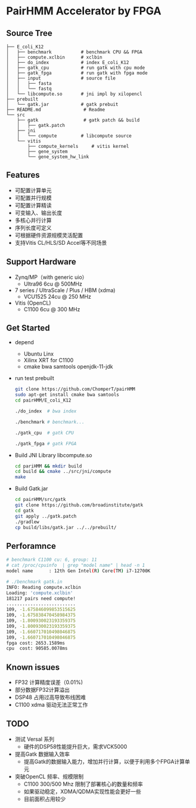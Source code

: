 # PairHMM Accelerator by FPGA

## Source Tree
```
├── E_coli_K12
│   ├── benchmark           # benchmark CPU && FPGA
│   ├── compute.xclbin      # xclbin
│   ├── do_index            # index E_coli_K12
│   ├── gatk_cpu            # run gatk with cpu mode
│   ├── gatk_fpga           # run gatk with fpga mode
│   ├── input               # source file
│   │   ├── fasta
│   │   └── fastq
│   └── libcompute.so       # jni impl by xilopencl
├── prebuilt
│   └── gatk.jar            # gatk prebuit
├── README.md                # Readme
└── src
    ├── gatk                 # gatk patch && build 
    │   ├── gatk.patch
    ├── jni
    │   └── compute         # libcompute source
    └── vitis
        ├── compute_kernels     # vitis kernel
        ├── gene_system         
        └── gene_system_hw_link
```

## Features
- 可配置计算单元
- 可配置并行规模
- 可配置计算精读
- 可变输入、输出长度
- 多核心并行计算
- 序列长度可定义
- 可根据硬件资源规模灵活配置
- 支持Vitis CL/HLS/SD Accel等不同场景

## Support Hardware
- Zynq/MP（with generic uio）
  - Ultra96 6cu @ 500MHz
- 7 series / UltraScale / Plus / HBM (xdma) 
  - VCU1525 24cu @ 250 MHz
- Vitis (OpenCL)
  - C1100 6cu @ 300 MHz

## Get Started
- depend
  - Ubuntu Linx
  - Xilinx XRT for C1100
  - cmake bwa samtools openjdk-11-jdk
  
- run test prebuilt
    ```bash
    git clone https://github.com/ChomperT/pairHMM
    sudo apt-get install cmake bwa samtools
    cd pairHMM/E_coli_K12

    ./do_index  # bwa index

    ./benchmark # benchmark...

    ./gatk_cpu  # gatk CPU

    ./gatk_fpga # gatk FPGA
    ```
- Build JNI Library libcompute.so
    ```bash
    cd pariHMM && mkdir build
    cd build && cmake ../src/jni/compute
    make
    ```
- Build Gatk.jar
    ```bash
    cd pairHMM/src/gatk
    git clone https://github.com/broadinstitute/gatk
    cd gatk
    git apply ../gatk.patch
    ./gradlew
    cp build/libs/gatk.jar ../../prebuilt/
    ```
## Perforamnce
```bash
# benchmark C1100 cu: 6, group: 11
# cat /proc/cpuinfo  | grep "model name" | head -n 1
model name      : 12th Gen Intel(R) Core(TM) i7-12700K

# ./benchmark gatk.in
INFO: Reading compute.xclbin
Loading: 'compute.xclbin'
181217 pairs need compute!
..........................
109, -1.675846099853515625
109, -1.675838470458984375
109, -1.800930023193359375
109, -1.800930023193359375
109, -1.660717010498046875
109, -1.660717010498046875
fpga cost: 2653.1589ms
cpu  cost: 90585.0078ms
```
## Known issues
- FP32 计算精度误差（0.01%)
- 部分数据FP32计算溢出
- DSP48 占用过高导致布线困难
- C1100 xdma 驱动无法正常工作

## TODO
- 测试 Versal 系列
  - 硬件的DSP58性能提升巨大，需求VCK5000
- 提高Gatk 数据输入效率
  - 提高Gatk的数据输入能力，增加并行计算，以便于利用多个FPGA计算单元
- 突破OpenCL 频率、规模限制
  - C1100 300/500 Mhz 限制了部署核心的数量和频率
  - 如果驱动稳定，XDMA/QDMA实现性能会更好一些
  - 目前面积占用较少

